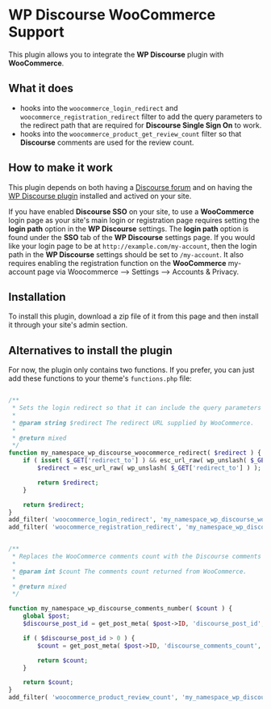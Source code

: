# WP Discourse WooCommerce Support

This plugin allows you to integrate the **WP Discourse** plugin with **WooCommerce**.

## What it does

- hooks into the `woocommerce_login_redirect` and `woocommerce_registration_redirect` filter to add the query parameters to the redirect path
that are required for **Discourse Single Sign On** to work.
- hooks into the `woocommerce_product_get_review_count` filter so that **Discourse** comments are used for
the review count.

## How to make it work

This plugin depends on both having a [Discourse forum](http://www.discourse.org/) and on having
the [WP Discourse plugin](https://github.com/discourse/wp-discourse) installed and actived on your site.

If you have enabled **Discourse SSO** on your site, to use a **WooCommerce** login
page as your site's main login or registration page requires setting the **login path** option in the **WP Discourse**
settings. The **login path** option is found under the **SSO** tab of the **WP Discourse** settings page.
If you would like your login page to be at `http://example.com/my-account`, then the login path in the
**WP Discourse** settings should be set to `/my-account`. It also requires enabling the registration function on the **WooCommerce** my-account page via Woocommerce --> Settings --> Accounts & Privacy. 

## Installation

To install this plugin, download a zip file of it from this page and then install it through your
site's admin section.

## Alternatives to install the plugin

For now, the plugin only contains two functions. If you prefer, you can just add these functions to your
theme's `functions.php` file:

```php

/**
 * Sets the login redirect so that it can include the query parameters required for single sign on with Discourse.
 *
 * @param string $redirect The redirect URL supplied by WooCommerce.
 *
 * @return mixed
 */
function my_namespace_wp_discourse_woocommerce_redirect( $redirect ) {
	if ( isset( $_GET['redirect_to'] ) && esc_url_raw( wp_unslash( $_GET['redirect_to'] ) ) ) { // Input var okay.
		$redirect = esc_url_raw( wp_unslash( $_GET['redirect_to'] ) ); // Input var okay.

		return $redirect;
	}

	return $redirect;
}
add_filter( 'woocommerce_login_redirect', 'my_namespace_wp_discourse_woocommerce_redirect' );
add_filter( 'woocommerce_registration_redirect', 'my_namespace_wp_discourse_woocommerce_redirect' );
```

```php

/**
 * Replaces the WooCommerce comments count with the Discourse comments count.
 *
 * @param int $count The comments count returned from WooCommerce.
 *
 * @return mixed
 */

function my_namespace_wp_discourse_comments_number( $count ) {
	global $post;
	$discourse_post_id = get_post_meta( $post->ID, 'discourse_post_id', true );

	if ( $discourse_post_id > 0 ) {
		$count = get_post_meta( $post->ID, 'discourse_comments_count', true );

		return $count;
	}

	return $count;
}
add_filter( 'woocommerce_product_review_count', 'my_namespace_wp_discourse_comments_number' );

```
